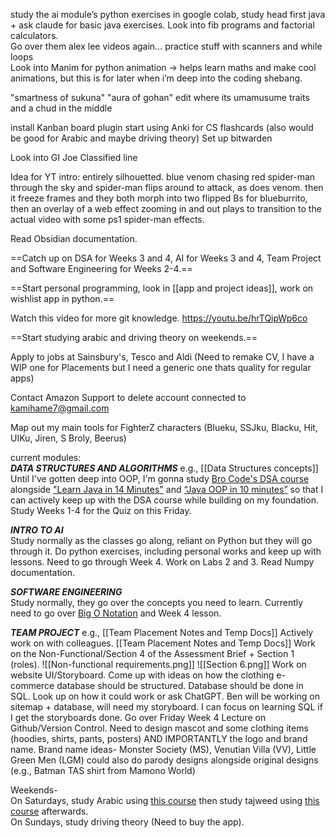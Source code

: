 study the ai module’s python exercises in google colab, study head first java \+ ask claude for basic java exercises. Look into fib programs and factorial calculators.  
Go over them alex lee videos again… practice stuff with scanners and while loops  
Look into Manim for python animation \-\> helps learn maths and make cool animations, but this is for later when i’m deep into the coding shebang.

"smartness of sukuna" "aura of gohan" edit where its umamusume traits and a chud in the middle

install Kanban board plugin
start using Anki for CS flashcards (also would be good for Arabic and maybe driving theory)
Set up bitwarden

Look into GI Joe Classified line

Idea for YT intro:
entirely silhouetted. blue venom chasing red spider-man through the sky and spider-man flips around to attack, as does venom. then it freeze frames and they both morph into two flipped Bs for blueburrito, then an overlay of a web effect zooming in and out plays to transition to the actual video with some ps1 spider-man effects.

Read Obsidian documentation.

==Catch up on DSA for Weeks 3 and 4, AI for Weeks 3 and 4, Team Project and Software Engineering for Weeks 2-4.==

==Start personal programming, look in [[app and project ideas]], work on wishlist app in python.==

Watch this video for more git knowledge. https://youtu.be/hrTQipWp6co

==Start studying arabic and driving theory on weekends.==

Apply to jobs at Sainsbury's, Tesco and Aldi (Need to remake CV, I have a WIP one for Placements but I need a generic one thats quality for regular apps)

Contact Amazon Support to delete account connected to kamihame7@gmail.com

Map out my main tools for FighterZ characters (Blueku, SSJku, Blacku, Hit, UIKu, Jiren, S Broly, Beerus)

current modules:  
***DATA STRUCTURES AND ALGORITHMS*** e.g., [[Data Structures concepts]] 
Until I've gotten deep into OOP, I'm gonna study [Bro Code's DSA course](https://www.youtube.com/watch?v=CBYHwZcbD-s) alongside ["Learn Java in 14 Minutes"](https://youtu.be/RRubcjpTkks?si=DDYNgi3O2u8jJ5um) and [“Java OOP in 10 minutes”](https://www.youtube.com/watch?v=CWYv7xlKydw) so that I can actively keep up with the DSA course while building on my foundation.
Study Weeks 1-4 for the Quiz on this Friday.

***INTRO TO AI***  
Study normally as the classes go along, reliant on Python but they will go through it.
Do python exercises, including personal works and keep up with lessons. Need to go through Week 4. Work on Labs 2 and 3.
Read Numpy documentation.

***SOFTWARE ENGINEERING***  
Study normally, they go over the concepts you need to learn.
Currently need to go over [Big O Notation](https://www.youtube.com/watch?v=O9v10jQkm5c) and Week 4 lesson.

***TEAM PROJECT*** e.g., [[Team Placement Notes and Temp Docs]]
Actively work on with colleagues. [[Team Placement Notes and Temp Docs]]
Work on the Non-Functional/Section 4 of the Assessment Brief + Section 1 (roles).
![[Non-functional requirements.png]]
![[Section 6.png]]
Work on website UI/Storyboard.
Come up with ideas on how the clothing e-commerce database should be structured. Database should be done in SQL. Look up on how it could work or ask ChatGPT.
Ben will be working on sitemap + database, will need my storyboard. I can focus on learning SQL if I get the storyboards done.
Go over Friday Week 4 Lecture on Github/Version Control.
Need to design mascot and some clothing items (hoodies, shirts, pants, posters) AND IMPORTANTLY the logo and brand name.
Brand name ideas- Monster Society (MS), Venutian Villa (VV), Little Green Men (LGM)
could also do parody designs alongside original designs (e.g., Batman TAS shirt from Mamono World)

Weekends-  
On Saturdays, study Arabic using [this course](https://www.youtube.com/playlist?list=PLdBfzj-pxD2-VrTOejTKLATwEGb6YOquh) then study tajweed using [this course](https://www.youtube.com/playlist?list=PL8B4E99CA5DB960E6) afterwards.   
On Sundays, study driving theory (Need to buy the app).